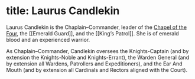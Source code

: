 title: Laurus Candlekin
=====
Laurus Candlekin is the Chaplain–Commander, leader of the [Chapel of the Four](./the-four-gods.html), the [[Emerald Guard]], and the [[King’s Patrol]]. She is of emerald blood and an experienced warrior.

As Chaplain–Commander, Candlekin oversees the Knights-Captain (and by extension the Knights-Noble and Knights-Errant), the Warden General (and by extension all Wardens, Patrollers and Expeditioners), and the Ear And Mouth (and by extension all Cardinals and Rectors aligned with the Court).